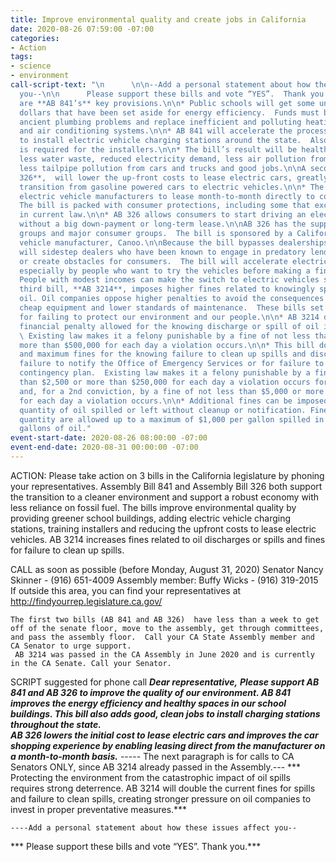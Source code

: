 ```yaml
---
title: Improve environmental quality and create jobs in California
date: 2020-08-26 07:59:00 -07:00
categories:
- Action
tags:
- science
- environment
call-script-text: "\n      \n\n--Add a personal statement about how these issues affect
  you--\n\n      Please support these bills and vote “YES”.  Thank you.\n\nKEY PROVISIONS\nHere
  are **AB 841’s** key provisions.\n\n* Public schools will get some unused public
  dollars that have been set aside for energy efficiency.  Funds must be used to fix
  ancient plumbing problems and replace inefficient and polluting heating, ventilation
  and air conditioning systems.\n\n* AB 841 will accelerate the process for utilities
  to install electric vehicle charging stations around the state.  Also, good training
  is required for the installers.\n\n* The bill’s result will be healthier schools,
  less water waste, reduced electricity demand, less air pollution from power plants,
  less tailpipe pollution from cars and trucks and good jobs.\n\nA second bill, **AB
  326**,  will lower the up-front costs to lease electric cars, greatly easing the
  transition from gasoline powered cars to electric vehicles.\n\n* The bill will allow
  electric vehicle manufacturers to lease month-to-month directly to consumers.\n\n*
  The bill is packed with consumer protections, including some that exceed protections
  in current law.\n\n* AB 326 allows consumers to start driving an electric vehicle
  without a big down-payment or long-term lease.\n\nAB 326 has the support of environmental
  groups and major consumer groups.  The bill is sponsored by a California electric
  vehicle manufacturer, Canoo.\n\nBecause the bill bypasses dealerships, consumers
  will sidestep dealers who have been known to engage in predatory lending practices
  or create obstacles for consumers.  The bill will accelerate electric vehicle use,
  especially by people who want to try the vehicles before making a final decision.
  People with modest incomes can make the switch to electric vehicles sooner.\n\nThe
  third bill, **AB 3214**, imposes higher fines related to knowingly spilling or discharging
  oil. Oil companies oppose higher penalties to avoid the consequences of lax precautions,
  cheap equipment and lower standards of maintenance.  These bills set higher penalties
  for failing to protect our environment and our people.\n\n* AB 3214 doubles the
  financial penalty allowed for the knowing discharge or spill of oil into state waters.
  \ Existing law makes it a felony punishable by a fine of not less than $5,000 or
  more than $500,000 for each day a violation occurs.\n\n* This bill doubles the minimum
  and maximum fines for the knowing failure to clean up spills and discharges, for
  failure to notify the Office of Emergency Services or for failure to follow a spill
  contingency plan.  Existing law makes it a felony punishable by a fine of not less
  than $2,500 or more than $250,000 for each day a violation occurs for a first conviction,
  and, for a 2nd conviction, by a fine of not less than $5,000 or more than $500,000
  for each day a violation occurs.\n\n* Additional fines can be imposed based on the
  quantity of oil spilled or left without cleanup or notification. Fines related to
  quantity are allowed up to a maximum of $1,000 per gallon spilled in excess of 1,000
  gallons of oil."
event-start-date: 2020-08-26 08:00:00 -07:00
event-end-date: 2020-08-31 00:00:00 -07:00
---
```


ACTION: Please take action on 3 bills in the California legislature by phoning your representatives.   Assembly Bill 841 and Assembly Bill 326  both support the transition to a cleaner environment and support a robust economy with less reliance on fossil fuel.  The bills improve environmental quality by providing greener school buildings, adding electric vehicle charging stations, training installers and reducing the upfront costs to lease electric vehicles.  AB 3214  increases fines related to oil discharges or spills and fines for failure to clean up spills.

CALL as soon as possible (before Monday, August 31, 2020)
Senator Nancy Skinner - (916) 651-4009
Assembly member: Buffy Wicks - (916) 319-2015
If outside this area, you can find your representatives at http://findyourrep.legislature.ca.gov/

    The first two bills (AB 841 and AB 326)  have less than a week to get off of the senate floor, move to the assembly, get through committees, and pass the assembly floor.  Call your CA State Assembly member and CA Senator to urge support. 
     AB 3214 was passed in the CA Assembly in June 2020 and is currently in the CA Senate. Call your Senator.

SCRIPT suggested for phone call
***Dear representative,***
 ***Please support AB 841 and AB 326 to improve the quality of our environment. AB 841 improves the energy efficiency and healthy spaces in our school buildings. This bill also adds good, clean jobs to install charging stations throughout the state.***  
   ***AB 326 lowers the initial cost to lease electric cars and improves the car shopping experience by enabling leasing direct from the manufacturer on a month-to-month basis.***
       ----- The next paragraph is for calls to CA Senators ONLY, since AB 3214 already passed in the Assembly.---          *** Protecting the environment from the catastrophic impact of oil spills requires strong deterrence. AB 3214 will double the current fines for spills and failure to clean spills, creating stronger pressure on oil companies to invest in proper preventative measures.***

    ----Add a personal statement about how these issues affect you--

***    Please support these bills and vote “YES”. Thank you.***